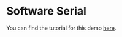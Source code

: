 # Software Serial
You can find the tutorial for this demo [here].

[here]: https://sdk.sphero.com/docs/samples_content/arduino/arduino_software_serial_library